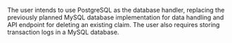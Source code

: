 The user intends to use PostgreSQL as the database handler, replacing the previously planned MySQL database implementation for data handling and API endpoint for deleting an existing claim. The user also requires storing transaction logs in a MySQL database.